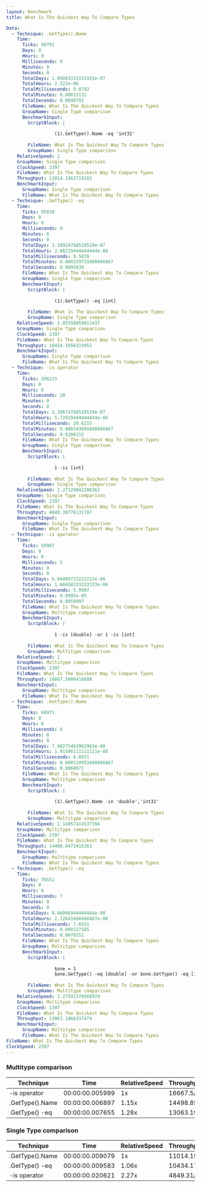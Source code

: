 ```yaml
---
layout: Benchmark
title: What Is The Quickest Way To Compare Types

Data: 
  - Technique: .GetType().Name
    Time: 
      Ticks: 90792
      Days: 0
      Hours: 0
      Milliseconds: 9
      Minutes: 0
      Seconds: 0
      TotalDays: 1.05083333333333e-07
      TotalHours: 2.522e-06
      TotalMilliseconds: 9.0792
      TotalMinutes: 0.00015132
      TotalSeconds: 0.0090792
      FileName: What Is The Quickest Way To Compare Types
      GroupName: Single Type comparison
      BenchmarkInput: 
        ScriptBlock: |
          
                  (1).GetType().Name -eq 'int32'
              
        FileName: What Is The Quickest Way To Compare Types
        GroupName: Single Type comparison
    RelativeSpeed: 1
    GroupName: Single Type comparison
    ClockSpeed: 2397
    FileName: What Is The Quickest Way To Compare Types
    Throughput: 11014.1862719182
    BenchmarkInput: 
      GroupName: Single Type comparison
      FileName: What Is The Quickest Way To Compare Types
  - Technique: .GetType() -eq
    Time: 
      Ticks: 95839
      Days: 0
      Hours: 0
      Milliseconds: 9
      Minutes: 0
      Seconds: 0
      TotalDays: 1.10924768518519e-07
      TotalHours: 2.66219444444444e-06
      TotalMilliseconds: 9.5839
      TotalMinutes: 0.000159731666666667
      TotalSeconds: 0.0095839
      FileName: What Is The Quickest Way To Compare Types
      GroupName: Single Type comparison
      BenchmarkInput: 
        ScriptBlock: |
                  
                  (1).GetType() -eq [int]
              
        FileName: What Is The Quickest Way To Compare Types
        GroupName: Single Type comparison
    RelativeSpeed: 1.05558859811437
    GroupName: Single Type comparison
    ClockSpeed: 2397
    FileName: What Is The Quickest Way To Compare Types
    Throughput: 10434.1656319452
    BenchmarkInput: 
      GroupName: Single Type comparison
      FileName: What Is The Quickest Way To Compare Types
  - Technique: -is operator
    Time: 
      Ticks: 206215
      Days: 0
      Hours: 0
      Milliseconds: 20
      Minutes: 0
      Seconds: 0
      TotalDays: 2.38674768518519e-07
      TotalHours: 5.72819444444444e-06
      TotalMilliseconds: 20.6215
      TotalMinutes: 0.000343691666666667
      TotalSeconds: 0.0206215
      FileName: What Is The Quickest Way To Compare Types
      GroupName: Single Type comparison
      BenchmarkInput: 
        ScriptBlock: |
          
                  1 -is [int]
              
        FileName: What Is The Quickest Way To Compare Types
        GroupName: Single Type comparison
    RelativeSpeed: 2.27129042206362
    GroupName: Single Type comparison
    ClockSpeed: 2397
    FileName: What Is The Quickest Way To Compare Types
    Throughput: 4849.30776131707
    BenchmarkInput: 
      GroupName: Single Type comparison
      FileName: What Is The Quickest Way To Compare Types
  - Technique: -is operator
    Time: 
      Ticks: 59997
      Days: 0
      Hours: 0
      Milliseconds: 5
      Minutes: 0
      Seconds: 0
      TotalDays: 6.94409722222222e-08
      TotalHours: 1.66658333333333e-06
      TotalMilliseconds: 5.9997
      TotalMinutes: 9.9995e-05
      TotalSeconds: 0.0059997
      FileName: What Is The Quickest Way To Compare Types
      GroupName: Multitype comparison
      BenchmarkInput: 
        ScriptBlock: |
          
                  1 -is [double] -or 1 -is [int]
              
        FileName: What Is The Quickest Way To Compare Types
        GroupName: Multitype comparison
    RelativeSpeed: 1
    GroupName: Multitype comparison
    ClockSpeed: 2397
    FileName: What Is The Quickest Way To Compare Types
    Throughput: 16667.5000416688
    BenchmarkInput: 
      GroupName: Multitype comparison
      FileName: What Is The Quickest Way To Compare Types
  - Technique: .GetType().Name
    Time: 
      Ticks: 68971
      Days: 0
      Hours: 0
      Milliseconds: 6
      Minutes: 0
      Seconds: 0
      TotalDays: 7.98275462962963e-08
      TotalHours: 1.91586111111111e-06
      TotalMilliseconds: 6.8971
      TotalMinutes: 0.000114951666666667
      TotalSeconds: 0.0068971
      FileName: What Is The Quickest Way To Compare Types
      GroupName: Multitype comparison
      BenchmarkInput: 
        ScriptBlock: |
          
                  (1).GetType().Name -in 'double','int32'
              
        FileName: What Is The Quickest Way To Compare Types
        GroupName: Multitype comparison
    RelativeSpeed: 1.14957414537394
    GroupName: Multitype comparison
    ClockSpeed: 2397
    FileName: What Is The Quickest Way To Compare Types
    Throughput: 14498.8473416363
    BenchmarkInput: 
      GroupName: Multitype comparison
      FileName: What Is The Quickest Way To Compare Types
  - Technique: .GetType() -eq
    Time: 
      Ticks: 76551
      Days: 0
      Hours: 0
      Milliseconds: 7
      Minutes: 0
      Seconds: 0
      TotalDays: 8.86006944444444e-08
      TotalHours: 2.12641666666667e-06
      TotalMilliseconds: 7.6551
      TotalMinutes: 0.000127585
      TotalSeconds: 0.0076551
      FileName: What Is The Quickest Way To Compare Types
      GroupName: Multitype comparison
      BenchmarkInput: 
        ScriptBlock: |
          
                  $one = 1
                  $one.GetType() -eq [double] -or $one.GetType() -eq [int]
              
        FileName: What Is The Quickest Way To Compare Types
        GroupName: Multitype comparison
    RelativeSpeed: 1.27591379568978
    GroupName: Multitype comparison
    ClockSpeed: 2397
    FileName: What Is The Quickest Way To Compare Types
    Throughput: 13063.1866337474
    BenchmarkInput: 
      GroupName: Multitype comparison
      FileName: What Is The Quickest Way To Compare Types
FileName: What Is The Quickest Way To Compare Types
ClockSpeed: 2397
---
```



### Multitype comparison


|Technique      |Time           |RelativeSpeed|Throughput|
|---------------|---------------|-------------|----------|
|-is operator   |00:00:00.005999|1x           |16667.5/s |
|.GetType().Name|00:00:00.006897|1.15x        |14498.85/s|
|.GetType() -eq |00:00:00.007655|1.28x        |13063.19/s|


### Single Type comparison


|Technique      |Time           |RelativeSpeed|Throughput|
|---------------|---------------|-------------|----------|
|.GetType().Name|00:00:00.009079|1x           |11014.19/s|
|.GetType() -eq |00:00:00.009583|1.06x        |10434.17/s|
|-is operator   |00:00:00.020621|2.27x        |4849.31/s |
